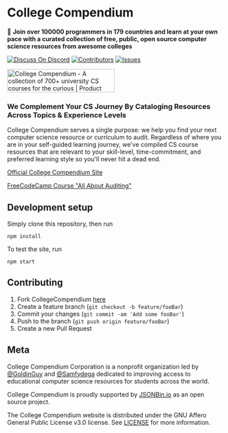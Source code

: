 # College Compendium

📓 **Join over 100000 programmers in 179 countries and learn at your own pace with a curated collection of free, public, open source computer science resources from awesome colleges**


[![Discuss On Discord][discord]][discord-url]
[![Contributors][contributors-shield]][contributors-url]
[![Issues][issues]][issues-url]

<a href="https://www.producthunt.com/posts/college-compendium?utm_source=badge-top-post-badge&utm_medium=badge&utm_souce=badge-college-compendium" target="_blank"><img src="https://api.producthunt.com/widgets/embed-image/v1/top-post-badge.svg?post_id=300824&theme=light&period=daily" alt="College Compendium - A collection of 700+ university CS courses for the curious | Product Hunt" style="width: 250px; height: 54px;" width="250" height="54" /></a>

<!-- ### Looking for the CSV/Excel Files? 

Here they are! [csv](https://github.com/GoldinGuy/CollegeCompendium/blob/master/class_data.csv), [xlsx](https://github.com/GoldinGuy/CollegeCompendium/blob/master/class_data.xls) -->

### We Complement Your CS Journey By Cataloging Resources Across Topics & Experience Levels

College Compendium serves a single purpose: we help you find your
next computer science resource or curriculum to audit. Regardless of where
you are in your self-guided learning journey, we've compiled CS course
resources that are relevant to your skill-level, time-commitment,
and preferred learning style so you'll never hit a dead end.

[Official College Compendium Site](https://collegecompendium.org)

[FreeCodeCamp Course "All About Auditing"](https://www.freecodecamp.org/news/how-to-audit-a-class-university-course/)

## Development setup

Simply clone this repository, then run

```
npm install
```

To test the site, run

```
npm start
```

## Contributing

1. Fork CollegeCompendium [here](https://github.com/GoldinGuy/CollegeCompendium/fork)
2. Create a feature branch (`git checkout -b feature/fooBar`)
3. Commit your changes (`git commit -am 'Add some fooBar'`)
4. Push to the branch (`git push origin feature/fooBar`)
5. Create a new Pull Request

## Meta

College Compendium Corporation is a nonprofit organization led by [@GoldinGuy](https://github.com/GoldinGuy) and [@Samfydega](https://github.com/samfydega) dedicated to improving access to educational computer science resources for students across the world. 

College Compendium is proudly supported by [JSONBin.io](https://jsonbin.io/open-source) as an open source project.

The College Compendium website is distributed under the GNU Affero General Public License v3.0 license. See [LICENSE](https://github.com/GoldinGuy/CollegeCompendium/blob/master/LICENSE) for more information.

<!-- Markdown link & img dfn's -->

[discord-url]: https://discord.gg/gKYSMeJ
[discord]: https://img.shields.io/discord/689176425701703810
[issues]: https://img.shields.io/github/issues/GoldinGuy/Ideastorm
[issues-url]: https://github.com/GoldinGuy/Ideastorm/issues
[contributors-shield]: https://img.shields.io/github/contributors/GoldinGuy/Ideastorm.svg?style=flat-square
[contributors-url]: https://github.com/GoldinGuy/Ideastorm/graphs/contributors

